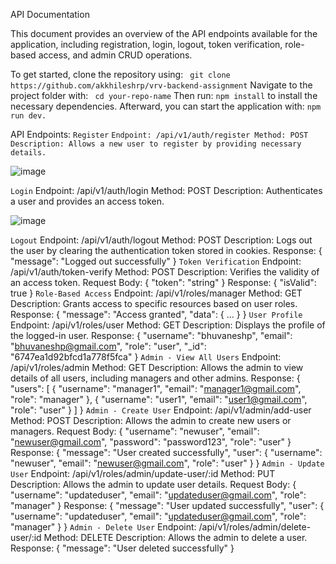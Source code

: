 API Documentation

This document provides an overview of the API endpoints available for the application, including registration, login, logout, token verification, role-based access, and admin CRUD operations.

To get started, clone the repository using:
   ` git clone https://github.com/akkhileshrp/vrv-backend-assignment`
Navigate to the project folder with:
   ` cd your-repo-name`
Then run:
    `npm install`
to install the necessary dependencies. Afterward, you can start the application with:
    `npm run dev.`

API Endpoints:
`Register`
`Endpoint: /api/v1/auth/register
Method: POST
Description: Allows a new user to register by providing necessary details.`




![image](https://github.com/user-attachments/assets/ab6f79b9-e706-4d71-909d-42af461ac967)

`Login`
Endpoint: /api/v1/auth/login
Method: POST
Description: Authenticates a user and provides an access token.



![image](https://github.com/user-attachments/assets/a152a3e0-e66c-4505-991e-ece5833fc680)

`Logout`
Endpoint: /api/v1/auth/logout
Method: POST
Description: Logs out the user by clearing the authentication token stored in cookies.
Response:
{
  "message": "Logged out successfully"
}
`Token Verification`
Endpoint: /api/v1/auth/token-verify
Method: POST
Description: Verifies the validity of an access token.
Request Body:
{
  "token": "string"
}
Response:
{
  "isValid": true
}
`Role-Based Access`
Endpoint: /api/v1/roles/manager
Method: GET
Description: Grants access to specific resources based on user roles.
Response:
{
  "message": "Access granted",
  "data": { ... }
}
`User Profile`
Endpoint: /api/v1/roles/user
Method: GET
Description: Displays the profile of the logged-in user.
Response:
{
  "username": "bhuvaneshp",
  "email": "bhuvaneshp@gmail.com",
  "role": "user",
  "_id": "6747ea1d92bfcd1a778f5fca"
}
`Admin - View All Users`
Endpoint: /api/v1/roles/admin
Method: GET
Description: Allows the admin to view details of all users, including managers and other admins.
Response:
{
  "users": [
    {
      "username": "manager1",
      "email": "manager1@gmail.com",
      "role": "manager"
    },
    {
      "username": "user1",
      "email": "user1@gmail.com",
      "role": "user"
    }
  ]
}
`Admin - Create User`
Endpoint: /api/v1/admin/add-user
Method: POST
Description: Allows the admin to create new users or managers.
Request Body:
{
  "username": "newuser",
  "email": "newuser@gmail.com",
  "password": "password123",
  "role": "user"
}
Response:
{
  "message": "User created successfully",
  "user": {
    "username": "newuser",
    "email": "newuser@gmail.com",
    "role": "user"
  }
}
`Admin - Update User`
Endpoint: /api/v1/roles/admin/update-user/:id
Method: PUT
Description: Allows the admin to update user details.
Request Body:
{
  "username": "updateduser",
  "email": "updateduser@gmail.com",
  "role": "manager"
}
Response:
{
  "message": "User updated successfully",
  "user": {
    "username": "updateduser",
    "email": "updateduser@gmail.com",
    "role": "manager"
  }
}
`Admin - Delete User`
Endpoint: /api/v1/roles/admin/delete-user/:id
Method: DELETE
Description: Allows the admin to delete a user.
Response:
{
  "message": "User deleted successfully"
}
